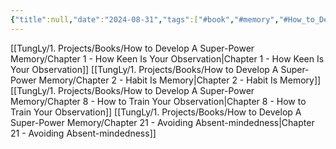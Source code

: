 ```yaml
---
{"title":null,"date":"2024-08-31","tags":["#book","#memory","#How_to_Develop_A_Super_Power_Memory"],"Group":"Group1","dg-publish":true,"dg-home":false,"permalink":"/tung-ly/1-projects/books/how-to-develop-a-super-power-memory/nhom-1-co-ban-ve-quan-sat-va-thoi-quen-ghi-nho/","dgPassFrontmatter":true,"noteIcon":"","created":"2024-12-29T15:27:22.694+07:00","updated":"2025-01-01T18:40:25.025+07:00"}
---
```


[[TungLy/1. Projects/Books/How to Develop A Super-Power Memory/Chapter 1 - How Keen Is Your Observation\|Chapter 1 - How Keen Is Your Observation]]
[[TungLy/1. Projects/Books/How to Develop A Super-Power Memory/Chapter 2 - Habit Is Memory\|Chapter 2 - Habit Is Memory]]
[[TungLy/1. Projects/Books/How to Develop A Super-Power Memory/Chapter 8 - How to Train Your Observation\|Chapter 8 - How to Train Your Observation]]
[[TungLy/1. Projects/Books/How to Develop A Super-Power Memory/Chapter 21 - Avoiding Absent-mindedness\|Chapter 21 - Avoiding Absent-mindedness]]